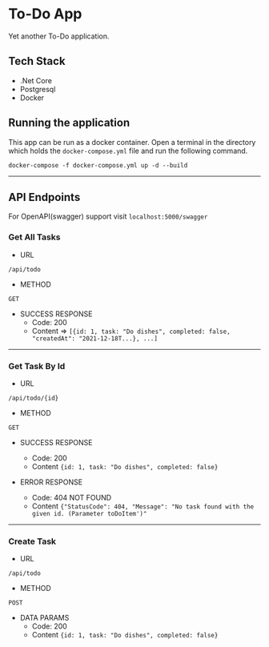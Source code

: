 # To-Do App
Yet another To-Do application. 

## Tech Stack

* .Net Core
* Postgresql
* Docker


## Running the application
This app can be run as a docker container. Open a terminal in the directory which holds the ```docker-compose.yml``` file and run the following command.

```
docker-compose -f docker-compose.yml up -d --build
```
<hr>

## API Endpoints

For OpenAPI(swagger) support visit  ```localhost:5000/swagger```

### Get All Tasks

- URL
```
/api/todo
```
- METHOD
```
GET
```
- SUCCESS RESPONSE
    * Code: 200
    * Content =>  ```[{id: 1, task: "Do dishes", completed: false,  "createdAt": "2021-12-18T...}, ...] ```


<hr>

### Get Task By Id

- URL
```
/api/todo/{id}
```
- METHOD
```
GET
```
- SUCCESS RESPONSE
    * Code: 200
    * Content ```{id: 1, task: "Do dishes", completed: false} ```


- ERROR RESPONSE
    * Code: 404 NOT FOUND
    * Content ```{"StatusCode": 404, "Message": "No task found with the given id. (Parameter toDoItem')" ```


<hr>

### Create Task

- URL
```
/api/todo
```
- METHOD
```
POST
```
- DATA PARAMS
    * Code: 200
    * Content ```{id: 1, task: "Do dishes", completed: false} ```

